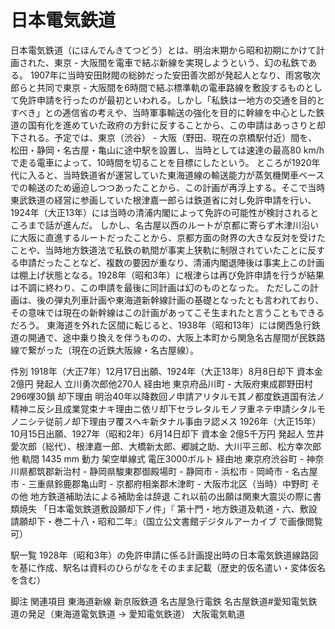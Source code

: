 # 日本電気鉄道

日本電気鉄道（にほんでんきてつどう）とは、明治末期から昭和初期にかけて計画された、東京 - 大阪間を電車で結ぶ新線を実現しようという、幻の私鉄である。
1907年に当時安田財閥の総帥だった安田善次郎が発起人となり、雨宮敬次郎らと共同で東京 - 大阪間を6時間で結ぶ標準軌の電車路線を敷設するものとして免許申請を行ったのが最初といわれる。しかし「私鉄は一地方の交通を目的とすべき」との逓信省の考えや、当時軍事輸送の強化を目的に幹線を中心とした鉄道の国有化を進めていた政府の方針に反することから、この申請はあっさりと却下される。予定では、東京（渋谷） - 大阪（野田、現在の京橋駅付近）間を、松田・静岡・名古屋・亀山に途中駅を設置し、当時としては速達の最高80 km/h で走る電車によって、10時間を切ることを目標にしたという。
ところが1920年代に入ると、当時鉄道省が運営していた東海道線の輸送能力が蒸気機関車ベースでの輸送のため逼迫しつつあったことから、この計画が再浮上する。そこで当時東武鉄道の経営に参画していた根津嘉一郎らは鉄道省に対し免許申請を行い、1924年（大正13年）には当時の清浦内閣によって免許の可能性が検討されるところまで話が進んだ。
しかし、名古屋以西のルートが京都に寄らず木津川沿いに大阪に直進するルートだったことから、京都方面の財界の大きな反対を受けたことや、当時地方鉄道法で私鉄の軌間が事実上狭軌に制限されていたことに反する申請だったことなど、複数の要因が重なり、清浦内閣退陣後は事実上この計画は棚上げ状態となる。1928年（昭和3年）に根津らは再び免許申請を行うが結果は不調に終わり、この申請を最後に同計画は幻のものとなった。
ただしこの計画は、後の弾丸列車計画や東海道新幹線計画の基礎となったとも言われており、その意味では現在の新幹線はこの計画があってこそ生まれたと言うこともできるだろう。
東海道を外れた区間に転じると、1938年（昭和13年）には関西急行鉄道の開通で、途中乗り換えを伴うものの、大阪上本町から関急名古屋間が民鉄路線で繋がった（現在の近鉄大阪線・名古屋線）。

件別
1918年（大正7年）12月17日出願、1924年（大正13年）8月8日却下
資本金 2億円
発起人 立川勇次郎他270人
経由地 東京府品川町 - 大阪府東成郡野田村 296哩30鎖
却下理由 明治40年以降数回ノ申請アリタルモ其ノ都度鉄道国有法ノ精神ニ反シ且成業覚束ナキ理由ニ依リ却下セラレタルモノヲ重ネテ申請シタルモノニシテ従前ノ却下理由ヲ覆スヘキ新タナル事由ヲ認メス
1926年（大正15年）10月15日出願、1927年（昭和2年）6月14日却下
資本金 2億5千万円
発起人 笠井愛次郎（総代）、根津嘉一郎、大橋新太郎、郷誠之助、大川平三郎、松方幸次郎他
軌間 1435 mm
動力 架空単線式 電圧3000ボルト
経由地 東京府渋谷町 - 神奈川県都筑郡新治村 - 静岡県駿東郡御殿場町 - 静岡市 - 浜松市 - 岡崎市 - 名古屋市 - 三重県鈴鹿郡亀山町 - 京都府相楽郡木津町 - 大阪市北区（当時）中野町
その他 地方鉄道補助法による補助金は辞退
これ以前の出願は関東大震災の際に書類焼失
「日本電気鉄道敷設願却下ノ件」『 第十門・地方鉄道及軌道・六、敷設請願却下・巻二十八・昭和二年』（国立公文書館デジタルアーカイブ で画像閲覧可）

駅一覧
1928年（昭和3年）の免許申請に係る計画提出時の日本電気鉄道線路図を基に作成、駅名は資料のひらがなをそのまま記載（歴史的仮名遣い・変体仮名を含む）

脚注
関連項目
東海道新線
新京阪鉄道
名古屋急行電鉄
名古屋鉄道#愛知電気鉄道の発足（東海道電気鉄道 → 愛知電気鉄道）
大阪電気軌道